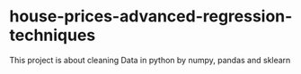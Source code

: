 # house-prices-advanced-regression-techniques
This project is about cleaning Data in python by numpy, pandas and sklearn
